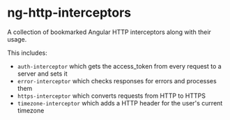 # ng-http-interceptors

A collection of bookmarked Angular HTTP interceptors along with their usage.

This includes:

- `auth-interceptor` which gets the access_token from every request to a server and sets it
- `error-interceptor` which checks responses for errors and processes them
- `https-interceptor` which converts requests from HTTP to HTTPS
- `timezone-interceptor` which adds a HTTP header for the user's current timezone
